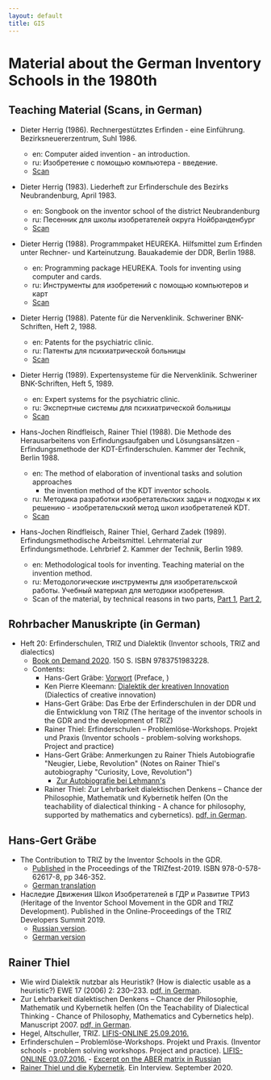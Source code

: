 ```yaml
---
layout: default
title: GIS
---
```


# Material about the German Inventory Schools in the 1980th

## Teaching Material (Scans, in German)
  
* Dieter Herrig (1986). Rechnergestütztes Erfinden - eine Einführung.
  Bezirksneuererzentrum, Suhl 1986.
  * en: Computer aided invention - an introduction.
  * ru: Изобретение с помощью компьютера - введение.
  * [Scan](GDR-InventorSchools/Herrig-Scans/Herrig-1986.pdf)
  
* Dieter Herrig (1983). Liederheft zur Erfinderschule des Bezirks
  Neubrandenburg, April 1983.
  * en: Songbook on the inventor school of the district Neubrandenburg
  * ru: Песенник для школы изобретателей округа Нойбранденбург 
  * [Scan](GDR-InventorSchools/Herrig-Scans/Liederbuch.pdf)

* Dieter Herrig (1988). Programmpaket HEUREKA. Hilfsmittel zum Erfinden unter
  Rechner- und Karteinutzung. Bauakademie der DDR, Berlin 1988.
  * en: Programming package HEUREKA. Tools for inventing using computer and
    cards.
  * ru: Инструменты для изобретений с помощью компьютеров и карт
  * [Scan](GDR-InventorSchools/Herrig-Scans/Heureka.pdf)

* Dieter Herrig (1988). Patente für die Nervenklinik.  Schweriner
  BNK-Schriften, Heft 2, 1988.
  * en: Patents for the psychiatric clinic.
  * ru: Патенты для психиатрической больницы
  * [Scan](GDR-InventorSchools/Herrig-Scans/Patente.pdf)

* Dieter Herrig (1989). Expertensysteme für die Nervenklinik.  Schweriner
  BNK-Schriften, Heft 5, 1989.
  * en: Expert systems for the psychiatric clinic.
  * ru: Экспертные системы для психиатрической больницы
  * [Scan](GDR-InventorSchools/Herrig-Scans/Nervenklinik.pdf)

* Hans-Jochen Rindfleisch, Rainer Thiel (1988). Die Methode des
  Herausarbeitens von Erfindungsaufgaben und Lösungsansätzen -
  Erfindungsmethode der KDT-Erfinderschulen. Kammer der Technik, Berlin 1988.
  * en: The method of elaboration of inventional tasks and solution approaches
    - the invention method of the KDT inventor schools.
  * ru: Методика разработки изобретательских задач и подходы к их решению -
    изобретательский метод школ изобретателей KDT.    
  * [Scan](GDR-InventorSchools/KdT-Scans/KdTLehrbrief-Teil1.pdf)

* Hans-Jochen Rindfleisch, Rainer Thiel, Gerhard Zadek (1989).
  Erfindungsmethodische Arbeitsmittel. Lehrmaterial zur Erfindungsmethode.
  Lehrbrief 2. Kammer der Technik, Berlin 1989.  
  * en: Methodological tools for inventing. Teaching material on the invention
    method.
  * ru: Методологические инструменты для изобретательской работы. Учебный материал
    для методики изобретения.
  * Scan of the material, by technical reasons in two parts,
    [Part 1](GDR-InventorSchools/KdT-Scans/KdTLehrbrief-Teil2-1.pdf),
    [Part 2](GDR-InventorSchools/KdT-Scans/KdTLehrbrief-Teil2-2.pdf),
  
  
## Rohrbacher Manuskripte (in German)

* Heft 20: Erfinderschulen, TRIZ und Dialektik (Inventor schools, TRIZ and
  dialectics)
  * [Book on Demand 2020](https://www.bod.de/buchshop/erfinderschulen-triz-und-dialektik-9783751983228). 150 S. ISBN 9783751983228.
  * Contents: 
    * Hans-Gert Gräbe: [Vorwort](GDR-InventorSchools/Graebe-20.pdf) (Preface, )
    * Ken Pierre Kleemann: [Dialektik der kreativen
      Innovation](GDR-InventorSchools/Kleemann-20.pdf) (Dialectics of creative
      innovation)      
    * Hans-Gert Gräbe: Das Erbe der Erfinderschulen in der DDR und die
      Entwicklung von TRIZ (The heritage of the inventor schools in the GDR
      and the development of TRIZ)    
    * Rainer Thiel: Erfinderschulen – Problemlöse-Workshops. Projekt und
      Praxis (Inventor schools - problem-solving workshops. Project and
      practice)
    * Hans-Gert Gräbe: Anmerkungen zu Rainer Thiels Autobiografie "Neugier,
      Liebe, Revolution" (Notes on Rainer Thiel's autobiography "Curiosity,
      Love, Revolution")
      * [Zur Autobiografie bei Lehmann's](https://www.lehmanns.de/shop/sozialwissenschaften/54538852-9783864651434-neugier-liebe-revolution)
    * Rainer Thiel: Zur Lehrbarkeit dialektischen Denkens – Chance der
      Philosophie, Mathematik und Kybernetik helfen (On the teachability of
      dialectical thinking - A chance for philosophy, supported by mathematics
      and cybernetics). [pdf, in German](GDR-InventorSchools/Thiel-07.pdf).

## Hans-Gert Gräbe

* The Contribution to TRIZ by the Inventor Schools in the GDR.
  * [Published](https://hg-graebe.de/EigeneTexte/TRIZfest-2019.pdf) in the
    Proceedings of the TRIZfest-2019.  ISBN 978-0-578-62617-8, pp 346-352.
  * [German translation](https://hg-graebe.de/EigeneTexte/TRIZfest-2019-de.pdf)
* Наследие Движения Школ Изобретателeй в ГДР и Развитиe ТРИЗ (Heritage of the
  Inventor School Movement in the GDR and TRIZ Development). Published in the
  Online-Proceedings of the TRIZ Developers Summit 2019.
  * [Russian version](https://hg-graebe.de/EigeneTexte/Minsk-2019.pdf).
  * [German version](https://hg-graebe.de/EigeneTexte/Minsk-2019-de.pdf)

## Rainer Thiel

* Wie wird Dialektik nutzbar als Heuristik? (How is dialectic usable as a
  heuristic?) EWE 17 (2006) 2: 230–233.  [pdf, in
  German](GDR-InventorSchools/HegelHoerz-05.pdf).
* Zur Lehrbarkeit dialektischen Denkens – Chance der Philosophie, Mathematik
  und Kybernetik helfen (On the Teachability of Dialectical Thinking - Chance
  of Philosophy, Mathematics and Cybernetics help). Manuscript 2007. [pdf, in
  German](GDR-InventorSchools/Thiel-07.pdf).
* Hegel, Altschuller, TRIZ.  [LIFIS-ONLINE
  25.09.2016.](http://dx.doi.org/10.14625/thiel_20160925)
* Erfinderschulen – Problemlöse-Workshops.  Projekt und Praxis.  (Inventor
  schools - problem solving workshops. Project and practice).  [LIFIS-ONLINE
  03.07.2016.](http://dx.doi.org/10.14625/thiel_20160703) - [Excerpt on the
  ABER matrix in Russian](GDR-InventorSchools/Thiel-16-ru.pdf)
* [Rainer Thiel und die Kybernetik](GDR-InventorSchools/Thiel-Kybernetik.pdf).
  Ein Interview.  September 2020.
  